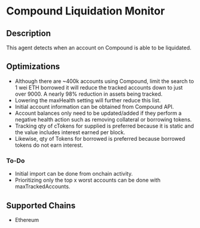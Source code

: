 # Compound Liquidation Monitor

## Description

This agent detects when an account on Compound is able to be liquidated.

## Optimizations

- Although there are ~400k accounts using Compound, limit the search to 1 wei ETH borrowed it will reduce the tracked accounts down to just over 9000. A nearly 98% reduction in assets being tracked.
- Lowering the maxHealth setting will further reduce this list.
- Initial account information can be obtained from Compound API.
- Account balances only need to be updated/added if they perform a negative health action such as removing collateral or borrowing tokens.
- Tracking qty of cTokens for supplied is preferred because it is static and the value includes interest earned per block.
- Likewise, qty of Tokens for borrowed is preferred because borrowed tokens do not earn interest.
### To-Do
- Initial import can be done from onchain activity.
- Prioritizing only the top x worst accounts can be done with maxTrackedAccounts.

## Supported Chains

- Ethereum
